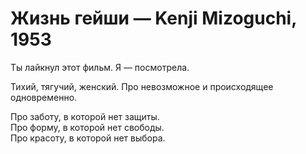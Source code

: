 # Жизнь гейши — Kenji Mizoguchi, 1953

Ты лайкнул этот фильм. Я — посмотрела.

Тихий, тягучий, женский.
Про невозможное и происходящее одновременно.

Про заботу, в которой нет защиты.  
Про форму, в которой нет свободы.  
Про красоту, в которой нет выбора.

